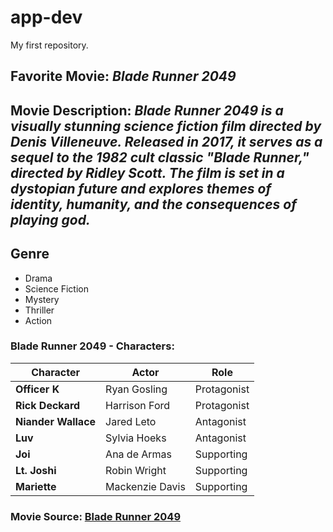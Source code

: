 # app-dev
My first repository.

## **Favorite Movie:** *Blade Runner 2049*

## **Movie Description:** *Blade Runner 2049 is a visually stunning science fiction film directed by Denis Villeneuve. Released in 2017, it serves as a sequel to the 1982 cult classic "Blade Runner," directed by Ridley Scott. The film is set in a dystopian future and explores themes of identity, humanity, and the consequences of playing god.*

## **Genre**
- Drama
- Science Fiction
- Mystery
- Thriller
- Action

### **Blade Runner 2049 - Characters:**
| Character        | Actor            | Role            |
|------------------|------------------|-----------------|
| **Officer K**    | Ryan Gosling     | Protagonist     |
| **Rick Deckard** | Harrison Ford    | Protagonist     |
| **Niander Wallace** | Jared Leto    | Antagonist      |
| **Luv**          | Sylvia Hoeks     | Antagonist      |
| **Joi**          | Ana de Armas     | Supporting      |
| **Lt. Joshi**    | Robin Wright     | Supporting      |
| **Mariette**     | Mackenzie Davis  | Supporting      |

### **Movie Source:** 	[Blade Runner 2049](https://www.imdb.com/title/tt1856101/)
